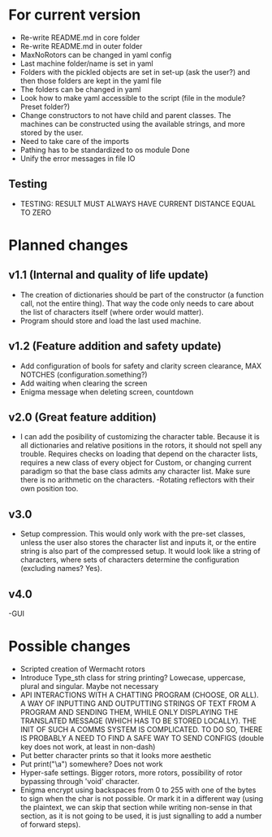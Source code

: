 # For current version
- Re-write README.md in core folder
- Re-write README.md in outer folder
- MaxNoRotors can be changed in yaml config
- Last machine folder/name is set in yaml
- Folders with the pickled objects are set in set-up (ask the user?) and then those folders are kept in the yaml file
- The folders can be changed in yaml
- Look how to make yaml accessible to the script (file in the module? Preset folder?)
- Change constructors to not have child and parent classes. The machines can be constructed using the available strings, and more stored by the user.
- Need to take care of the imports
- Pathing has to be standardized to os module Done
- Unify the error messages in file IO

## Testing
- TESTING: RESULT MUST ALWAYS HAVE CURRENT DISTANCE EQUAL TO ZERO


# Planned changes
## v1.1 (Internal and quality of life update)
- The creation of dictionaries should be part of the constructor (a function call, not the entire thing). That way the code only needs to care about the list of characters itself (where order would matter).
- Program should store and load the last used machine.

## v1.2 (Feature addition and safety update)
- Add configuration of bools for safety and clarity screen clearance, MAX NOTCHES (configuration.something?)
- Add waiting when clearing the screen
- Enigma message when deleting screen, countdown

## v2.0 (Great feature addition)
- I can add the posibility of customizing the character table. Because it is all dictionaries and relative positions in the rotors, it should not spell any trouble. Requires checks on loading that depend on the character lists, requires a new class of every object for Custom, or changing current paradigm so that the base class admits any character list. Make sure there is no arithmetic on the characters.
-Rotating reflectors with their own position too.
## v3.0
- Setup compression. This would only work with the pre-set classes, unless the user also stores the character list and inputs it, or the entire string is also part of the compressed setup. It would look like a string of characters, where sets of characters determine the configuration (excluding names? Yes).

## v4.0
-GUI

# Possible changes
- Scripted creation of Wermacht rotors
- Introduce Type_sth class for string printing? Lowecase, uppercase, plural and singular. Maybe not necessary
- API INTERACTIONS WITH A CHATTING PROGRAM (CHOOSE, OR ALL). A WAY OF INPUTTING AND OUTPUTTING STRINGS OF TEXT FROM A PROGRAM AND SENDING THEM, WHILE ONLY DISPLAYING THE TRANSLATED MESSAGE (WHICH HAS TO BE STORED LOCALLY). THE INIT OF SUCH A COMMS SYSTEM IS COMPLICATED. TO DO SO, THERE IS PROBABLY A NEED TO FIND A SAFE WAY TO SEND CONFIGS (double key does not work, at least in non-dash)
- Put better character prints so that it looks more aesthetic
- Put print("\a") somewhere? Does not work
- Hyper-safe settings. Bigger rotors, more rotors, possibility of rotor bypassing through 'void' character.
- Enigma encrypt using backspaces from 0 to 255 with one of the bytes to sign when the char is not possible. Or mark it in a different way (using the plaintext, we can skip that section while writing non-sense in that section, as it is not going to be used, it is just signalling to add a number of forward steps).
